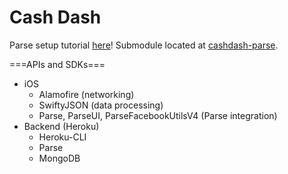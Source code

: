 # Cash Dash
Parse setup tutorial [here](https://devcenter.heroku.com/articles/deploying-a-parse-server-to-heroku#create-an-app)!  Submodule located at [cashdash-parse](github.com/kevinzhang96/cashdash-parse).

===APIs and SDKs===
- iOS
	- Alamofire (networking)
	- SwiftyJSON (data processing)
	- Parse, ParseUI, ParseFacebookUtilsV4 (Parse integration)
- Backend (Heroku)
	- Heroku-CLI
	- Parse
	- MongoDB

